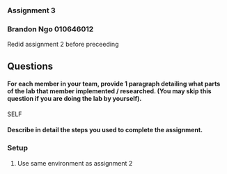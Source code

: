 ### Assignment 3
### Brandon Ngo 010646012

Redid assignment 2 before preceeding
## Questions

#### For each member in your team, provide 1 paragraph detailing what parts of the lab that member implemented / researched. (You may skip this question if you are doing the lab by yourself).
SELF

#### Describe in detail the steps you used to complete the assignment. 
### Setup
  1. Use same environment as assignment 2

### 
### 
### 
